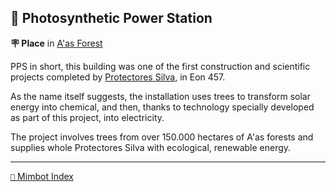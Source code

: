 ## 🌿 Photosynthetic Power Station

**🪧 Place** in [A'as Forest](<https://zeithalt.github.io/r/aas_forest.html>)

PPS in short, this building was one of the first construction and scientific projects completed by [Protectores Silva](<https://zeithalt.github.io/r/protectores_silva.html>), in Eon 457.

As the name itself suggests, the installation uses trees to transform solar energy into chemical, and then, thanks to technology specially developed as part of this project, into electricity.

The project involves trees from over 150.000 hectares of A'as forests and supplies whole Protectores Silva with ecological, renewable energy.


-----
[`📑` Mimbot Index](<https://zeithalt.github.io/r/#e470>)
<!---
keywords: ps, pps, aas, a'as, forest, ares, flora, fauna
aliases: 
-->